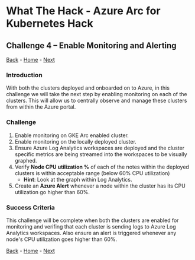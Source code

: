 # What The Hack - Azure Arc for Kubernetes Hack

## Challenge 4 – Enable Monitoring and Alerting
[Back](challenge03.md) - [Home](../readme.md) - [Next](challenge05.md)

### Introduction

With both the clusters deployed and onboarded on to Azure, in this challenge we will take the next step by enabling monitoring on each of the clusters. This will allow us to centrally observe and manage these  clusters from within the Azure portal. 

### Challenge

1. Enable monitoring on GKE Arc enabled cluster.
2. Enable monitoring on the locally deployed cluster.
3. Ensure Azure Log Analytics workspaces are deployed and the cluster specific metrics are being streamed into the workspaces to be visually graphed.
4. Verify **Node CPU utilization %** of each of the notes within the deployed clusters is within acceptable range (below 60% CPU utilization)
   * **Hint**: Look at the graph within Log Analytics.
5. Create an **Azure Alert** whenever a node within the cluster has its CPU utilization go higher than 60%.


### Success Criteria

This challenge will be complete when both the clusters are enabled for monitoring and verifing that each cluster is sending logs to Azure Log Analytics workspaces. Also ensure an alert is triggered whenever any node's CPU utilization goes higher than 60%.

[Back](challenge03.md) - [Home](../readme.md) - [Next](challenge05.md)
